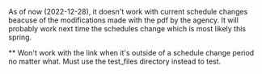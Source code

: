 As of now (2022-12-28), it doesn't work with current schedule changes beacuse of the modifications made with the pdf by the agency. It will probably work next time the schedules change which is most likely this spring. 

** Won't work with the link when it's outside of a schedule change period no matter what. Must use the test_files directory instead to test.

